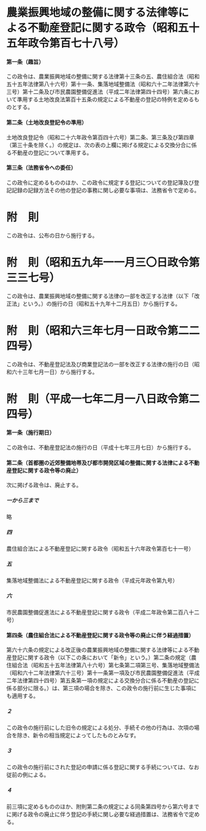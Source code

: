 # 農業振興地域の整備に関する法律等による不動産登記に関する政令（昭和五十五年政令第百七十八号）
#### 第一条（趣旨）
この政令は、農業振興地域の整備に関する法律第十三条の五、農住組合法（昭和五十五年法律第八十六号）第十一条、集落地域整備法（昭和六十二年法律第六十三号）第十二条及び市民農園整備促進法（平成二年法律第四十四号）第六条において準用する土地改良法第百十五条の規定による不動産の登記の特例を定めるものとする。
#### 第二条（土地改良登記令の準用）
土地改良登記令（昭和二十六年政令第百四十六号）第二条、第三条及び第四章（第三十条を除く。）の規定は、次の表の上欄に掲げる規定による交換分合に係る不動産の登記について準用する。
#### 第三条（法務省令への委任）
この政令に定めるもののほか、この政令に規定する登記についての登記簿及び登記記録の記録方法その他の登記の事務に関し必要な事項は、法務省令で定める。
# 附　則
この政令は、公布の日から施行する。
# 附　則（昭和五九年一一月三〇日政令第三三七号）
この政令は、農業振興地域の整備に関する法律の一部を改正する法律（以下「改正法」という。）の施行の日（昭和五十九年十二月五日）から施行する。
# 附　則（昭和六三年七月一日政令第二二四号）
この政令は、不動産登記法及び商業登記法の一部を改正する法律の施行の日（昭和六十三年七月一日）から施行する。
# 附　則（平成一七年二月一八日政令第二四号）
#### 第一条（施行期日）
この政令は、不動産登記法の施行の日（平成十七年三月七日）から施行する。
#### 第二条（首都圏の近郊整備地帯及び都市開発区域の整備に関する法律による不動産登記に関する政令等の廃止）
次に掲げる政令は、廃止する。
##### 一から三まで
略
##### 四
農住組合法による不動産登記に関する政令（昭和五十六年政令第百七十一号）
##### 五
集落地域整備法による不動産登記に関する政令（平成元年政令第九号）
##### 六
市民農園整備促進法による不動産登記に関する政令（平成二年政令第二百八十二号）
#### 第四条（農住組合法による不動産登記に関する政令等の廃止に伴う経過措置）
第六十六条の規定による改正後の農業振興地域の整備に関する法律等による不動産登記に関する政令（以下この条において「新令」という。）第二条の規定（農住組合法（昭和五十五年法律第八十六号）第七条第二項第三号、集落地域整備法（昭和六十二年法律第六十三号）第十一条第一項及び市民農園整備促進法（平成二年法律第四十四号）第五条第一項の規定による交換分合に係る不動産の登記に係る部分に限る。）は、第三項の場合を除き、この政令の施行前に生じた事項にも適用する。
##### ２
この政令の施行前にした旧令の規定による処分、手続その他の行為は、次項の場合を除き、新令の相当規定によってしたものとみなす。
##### ３
この政令の施行前にされた登記の申請に係る登記に関する手続については、なお従前の例による。
##### ４
前三項に定めるもののほか、附則第二条の規定による同条第四号から第六号までに掲げる政令の廃止に伴う登記の手続に関し必要な経過措置は、法務省令で定める。
